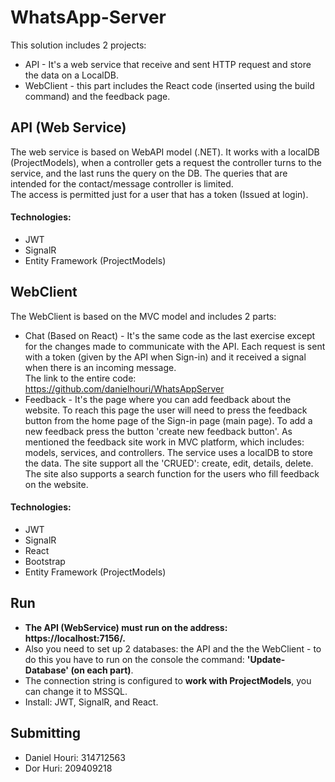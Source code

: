# WhatsApp-Server

This solution includes 2 projects:
- API - It's a web service that receive and sent HTTP request and store the data on a LocalDB.
- WebClient - this part includes the React code (inserted using the build command) and the feedback page.

## API (Web Service)
The web service is based on WebAPI model (.NET). It works with a localDB (ProjectModels), when a controller gets a request the controller turns to the service, and the last runs the query on the DB. The queries that are intended for the contact/message controller is limited.<br />
The access is permitted just for a user that has a token (Issued at login).

#### Technologies:
- JWT
- SignalR
- Entity Framework (ProjectModels)


## WebClient
The WebClient is based on the MVC model and includes 2 parts:
- Chat (Based on React) - It's the same code as the last exercise except for the changes made to communicate with the API. Each request is sent with a token (given by the API when Sign-in) and it received a signal when there is an incoming message.</br>
The link to the entire code: https://github.com/danielhouri/WhatsAppServer</br>
- Feedback - It's the page where you can add feedback about the website.
To reach this page the user will need to press the feedback button from the home page of the Sign-in page (main page).
To add a new feedback press the button 'create new feedback button'. As mentioned the feedback site work in MVC platform, which includes: models, services, and controllers. The service uses a localDB to store the data. The site support all the 'CRUED': create, edit, details, delete. The site also supports a search function for the users who fill feedback on the website.

#### Technologies:
- JWT
- SignalR
- React
- Bootstrap
- Entity Framework (ProjectModels)

## Run
- **The API (WebService) must run on the address: https://localhost:7156/.<br />**
- Also you need to set up 2 databases: the API and the the WebClient - to do this you have to run on the console the command: **'Update-Database' (on each part)**.<br />
- The connection string is configured to **work with ProjectModels**, you can change it to MSSQL.
- Install: JWT, SignalR, and React.

## Submitting

- Daniel Houri: 314712563
- Dor Huri: 209409218

